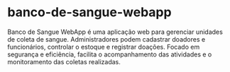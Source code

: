 # banco-de-sangue-webapp
Banco de Sangue WebApp é uma aplicação web para gerenciar unidades de coleta de sangue. Administradores podem cadastrar doadores e funcionários, controlar o estoque e registrar doações. Focado em segurança e eficiência, facilita o acompanhamento das atividades e o monitoramento das coletas realizadas.
